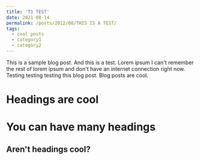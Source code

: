 ```yaml
---
title: 'T1 TEST'
date: 2021-08-14
permalink: /posts/2012/08/THIS IS A TEST/
tags:
  - cool posts
  - category1
  - category2
---
```


This is a sample blog post. And this is a test.
Lorem ipsum I can't remember the rest of lorem ipsum and don't have an internet connection right now. Testing testing testing this blog post. Blog posts are cool.

Headings are cool
======

You can have many headings
======

Aren't headings cool?
------
